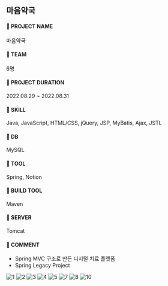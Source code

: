 ## 마음약국
#### 📌 PROJECT NAME <br>
마음약국 <br>
#### 📌 TEAM <br>
6명<br>
#### 📌 PROJECT DURATION <br>
2022.08.29 ~ 2022.08.31 <br>
#### 📌 SKILL <br>
Java, JavaScript, HTML/CSS, jQuery, JSP, MyBatis, Ajax, JSTL<br>
#### 📌 DB <br>
MySQL<br>
#### 📌 TOOL <br>
Spring, Notion <br>
#### 📌 BUILD TOOL <br>
Maven <br>
#### 📌 SERVER <br>
Tomcat <br>
#### 📌 COMMENT <br>
- Spring MVC 구조로 만든 디지털 치료 플랫폼 
- Spring Legacy Project <br>

![1](https://user-images.githubusercontent.com/97905221/194129465-0b02af4f-2f3c-4375-9192-7f38de2f6c01.jpg)
![2](https://user-images.githubusercontent.com/97905221/194129484-6b113678-b100-488e-bf20-29e3436add3f.jpg)
![3](https://user-images.githubusercontent.com/97905221/194129493-921cd4be-c505-4330-89ea-26303ccdba9c.jpg)
![4](https://user-images.githubusercontent.com/97905221/194129498-f57f50d2-6b0e-4c12-8fea-c4e9edb47e32.jpg)
![5](https://user-images.githubusercontent.com/97905221/194129510-2a819a27-86c6-4339-bd5d-55347a3e75f9.jpg)
![7](https://user-images.githubusercontent.com/97905221/194129528-baf75e11-76d7-46a5-9e45-f45c9334474e.jpg)
![8](https://user-images.githubusercontent.com/97905221/194129533-25deb735-9719-4f15-97a4-f4f010aa4a30.jpg)
![10](https://user-images.githubusercontent.com/97905221/194135080-49f55405-2c3c-4fb8-91fa-47627ebbbb77.jpg)
